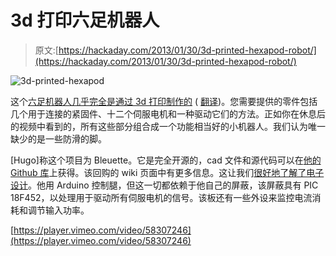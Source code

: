 # 3d 打印六足机器人

> 原文:[https://hackaday.com/2013/01/30/3d-printed-hexapod-robot/](https://hackaday.com/2013/01/30/3d-printed-hexapod-robot/)

![3d-printed-hexapod](../Images/5bc5bee8f5bb6b1c4e032095a94f4fb5.png)

这个[六足机器人几乎完全是通过 3d 打印制作的](http://www.digitalspirit.org/blog/index.php/post/2012/08/06/Le-retour-de-l-hexapode-Bleuette) ( [翻译](http://translate.google.com/translate?hl=en&sl=auto&tl=en&u=http%3A%2F%2Fwww.digitalspirit.org%2Fblog%2Findex.php%2Fpost%2F2012%2F08%2F06%2FLe-retour-de-l-hexapode-Bleuette))。您需要提供的零件包括几个用于连接的紧固件、十二个伺服电机和一种驱动它们的方法。正如你在休息后的视频中看到的，所有这些部分组合成一个功能相当好的小机器人。我们认为唯一缺少的是一些防滑的脚。

[Hugo]称这个项目为 Bleuette。它是完全开源的，cad 文件和源代码可以在[他的 Github 库](https://github.com/hugokernel/Bleuette)上获得。该回购的 wiki 页面中有更多信息。这让我们[很好地了解了电子设计](https://github.com/hugokernel/Bleuette/wiki/Electronics)。他用 Arduino 控制腿，但这一切都依赖于他自己的屏蔽，该屏蔽具有 PIC 18F452，以处理用于驱动所有伺服电机的信号。该板还有一些外设来监控电流消耗和调节输入功率。

[https://player.vimeo.com/video/58307246](https://player.vimeo.com/video/58307246)